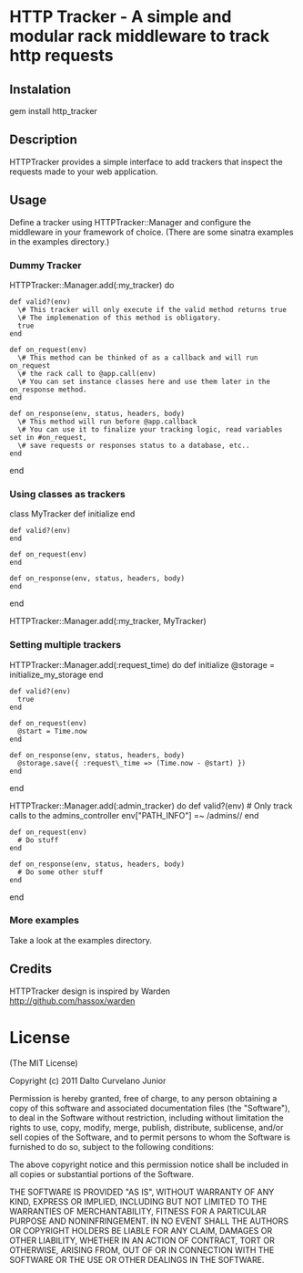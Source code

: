 # HTTP Tracker - A simple and modular rack middleware to track http requests

## Instalation

  gem install http\_tracker

## Description

  HTTPTracker provides a simple interface to add trackers that inspect the requests made to your web application.

## Usage

  Define a tracker using HTTPTracker::Manager and configure the middleware in your framework of choice. 
  (There are some sinatra examples in the examples directory.)

### Dummy Tracker

  HTTPTracker::Manager.add(:my\_tracker) do

    def valid?(env)
      \# This tracker will only execute if the valid method returns true
      \# The implemenation of this method is obligatory.
      true
    end
    
    def on_request(env)
      \# This method can be thinked of as a callback and will run on_request
      \# the rack call to @app.call(env)
      \# You can set instance classes here and use them later in the on_response method.
    end

    def on_response(env, status, headers, body)
      \# This method will run before @app.callback
      \# You can use it to finalize your tracking logic, read variables set in #on_request,
      \# save requests or responses status to a database, etc..
    end
  end

### Using classes as trackers
  class MyTracker
    def initialize
    end

    def valid?(env)
    end

    def on_request(env)
    end

    def on_response(env, status, headers, body)
    end
  end

  HTTPTracker::Manager.add(:my\_tracker, MyTracker)

### Setting multiple trackers

  HTTPTracker::Manager.add(:request\_time) do
    def initialize
      @storage = initialize_my_storage
    end

    def valid?(env)
      true
    end

    def on_request(env)
      @start = Time.now
    end

    def on_response(env, status, headers, body)
      @storage.save({ :request\_time => (Time.now - @start) })
    end
  end

  HTTPTracker::Manager.add(:admin\_tracker) do
    def valid?(env)
      # Only track calls to the admins\_controller
      env["PATH_INFO"] =~ /admins\//
    end

    def on_request(env)
      # Do stuff
    end

    def on_response(env, status, headers, body)
      # Do some other stuff
    end
  end
  

### More examples

  Take a look at the examples directory.

## Credits

  HTTPTracker design is inspired by Warden http://github.com/hassox/warden

# License

(The MIT License)
 
Copyright (c) 2011 Dalto Curvelano Junior
 
Permission is hereby granted, free of charge, to any person obtaining
a copy of this software and associated documentation files (the
"Software"), to deal in the Software without restriction, including
without limitation the rights to use, copy, modify, merge, publish,
distribute, sublicense, and/or sell copies of the Software, and to
permit persons to whom the Software is furnished to do so, subject to
the following conditions:
 
The above copyright notice and this permission notice shall be
included in all copies or substantial portions of the Software.
 
THE SOFTWARE IS PROVIDED "AS IS", WITHOUT WARRANTY OF ANY KIND,
EXPRESS OR IMPLIED, INCLUDING BUT NOT LIMITED TO THE WARRANTIES OF
MERCHANTABILITY, FITNESS FOR A PARTICULAR PURPOSE AND NONINFRINGEMENT.
IN NO EVENT SHALL THE AUTHORS OR COPYRIGHT HOLDERS BE LIABLE FOR ANY
CLAIM, DAMAGES OR OTHER LIABILITY, WHETHER IN AN ACTION OF CONTRACT,
TORT OR OTHERWISE, ARISING FROM, OUT OF OR IN CONNECTION WITH THE
SOFTWARE OR THE USE OR OTHER DEALINGS IN THE SOFTWARE.
  
